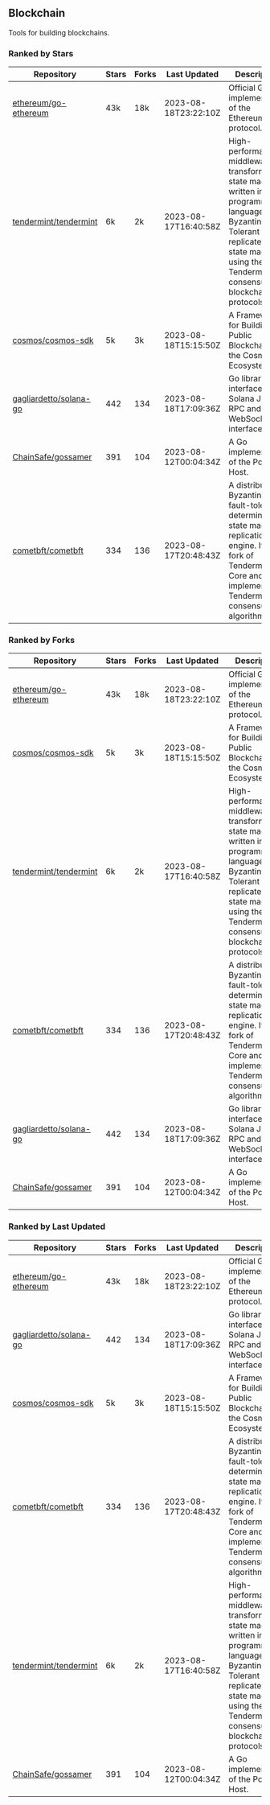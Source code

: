 ## Blockchain

Tools for building blockchains.

### Ranked by Stars

| Repository | Stars | Forks | Last Updated | Description | 
|------------|-------|-------|--------------|-------------|
| [ethereum/go-ethereum](https://github.com/ethereum/go-ethereum) | 43k | 18k | 2023-08-18T23:22:10Z |  Official Go implementation of the Ethereum protocol. |
| [tendermint/tendermint](https://github.com/tendermint/tendermint) | 6k | 2k | 2023-08-17T16:40:58Z |  High-performance middleware for transforming a state machine written in any programming language into a Byzantine Fault Tolerant replicated state machine using the Tendermint consensus and blockchain protocols. |
| [cosmos/cosmos-sdk](https://github.com/cosmos/cosmos-sdk) | 5k | 3k | 2023-08-18T15:15:50Z |  A Framework for Building Public Blockchains in the Cosmos Ecosystem. |
| [gagliardetto/solana-go](https://github.com/gagliardetto/solana-go) | 442 | 134 | 2023-08-18T17:09:36Z |  Go library to interface with Solana JSON RPC and WebSocket interfaces. |
| [ChainSafe/gossamer](https://github.com/ChainSafe/gossamer) | 391 | 104 | 2023-08-12T00:04:34Z |  A Go implementation of the Polkadot Host. |
| [cometbft/cometbft](https://github.com/cometbft/cometbft) | 334 | 136 | 2023-08-17T20:48:43Z |  A distributed, Byzantine fault-tolerant, deterministic state machine replication engine. It is a fork of Tendermint Core and implements the Tendermint consensus algorithm. |

### Ranked by Forks

| Repository | Stars | Forks | Last Updated | Description | 
|------------|-------|-------|--------------|-------------|
| [ethereum/go-ethereum](https://github.com/ethereum/go-ethereum) | 43k | 18k | 2023-08-18T23:22:10Z |  Official Go implementation of the Ethereum protocol. |
| [cosmos/cosmos-sdk](https://github.com/cosmos/cosmos-sdk) | 5k | 3k | 2023-08-18T15:15:50Z |  A Framework for Building Public Blockchains in the Cosmos Ecosystem. |
| [tendermint/tendermint](https://github.com/tendermint/tendermint) | 6k | 2k | 2023-08-17T16:40:58Z |  High-performance middleware for transforming a state machine written in any programming language into a Byzantine Fault Tolerant replicated state machine using the Tendermint consensus and blockchain protocols. |
| [cometbft/cometbft](https://github.com/cometbft/cometbft) | 334 | 136 | 2023-08-17T20:48:43Z |  A distributed, Byzantine fault-tolerant, deterministic state machine replication engine. It is a fork of Tendermint Core and implements the Tendermint consensus algorithm. |
| [gagliardetto/solana-go](https://github.com/gagliardetto/solana-go) | 442 | 134 | 2023-08-18T17:09:36Z |  Go library to interface with Solana JSON RPC and WebSocket interfaces. |
| [ChainSafe/gossamer](https://github.com/ChainSafe/gossamer) | 391 | 104 | 2023-08-12T00:04:34Z |  A Go implementation of the Polkadot Host. |

### Ranked by Last Updated

| Repository | Stars | Forks | Last Updated | Description | 
|------------|-------|-------|--------------|-------------|
| [ethereum/go-ethereum](https://github.com/ethereum/go-ethereum) | 43k | 18k | 2023-08-18T23:22:10Z |  Official Go implementation of the Ethereum protocol. |
| [gagliardetto/solana-go](https://github.com/gagliardetto/solana-go) | 442 | 134 | 2023-08-18T17:09:36Z |  Go library to interface with Solana JSON RPC and WebSocket interfaces. |
| [cosmos/cosmos-sdk](https://github.com/cosmos/cosmos-sdk) | 5k | 3k | 2023-08-18T15:15:50Z |  A Framework for Building Public Blockchains in the Cosmos Ecosystem. |
| [cometbft/cometbft](https://github.com/cometbft/cometbft) | 334 | 136 | 2023-08-17T20:48:43Z |  A distributed, Byzantine fault-tolerant, deterministic state machine replication engine. It is a fork of Tendermint Core and implements the Tendermint consensus algorithm. |
| [tendermint/tendermint](https://github.com/tendermint/tendermint) | 6k | 2k | 2023-08-17T16:40:58Z |  High-performance middleware for transforming a state machine written in any programming language into a Byzantine Fault Tolerant replicated state machine using the Tendermint consensus and blockchain protocols. |
| [ChainSafe/gossamer](https://github.com/ChainSafe/gossamer) | 391 | 104 | 2023-08-12T00:04:34Z |  A Go implementation of the Polkadot Host. |

